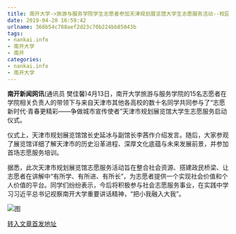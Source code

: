 ```yaml
---
title: 南开大学->旅游与服务学院学生志愿者参加天津规划展览馆大学生志愿服务活动--校园 | nankai.info
date: 2019-04-28 16:59:42
urlname: 368b54c788aef2d23c70b224bb85043b
tags: 
- nankai.info
- 南开大学
- 南开
categories:
- nankai.info
- 南开大学
---
```


**南开新闻网讯**(通讯员 樊佳馨)4月13日，南开大学旅游与服务学院的15名志愿者在学院相关负责人的带领下与来自天津市其他各高校的数十名同学共同参与了“志愿新时代·青春更精彩——争做城市宣传使者”天津市规划展览馆大学生志愿服务启动仪式。

仪式上，天津市规划展览馆馆长史延冰与副馆长李茜作介绍发言。随后，大家参观了展览馆详细了解天津市的历史沿革进程、深厚文化底蕴与未来发展前景，并参加首场志愿服务培训。

据悉，此次天津市规划展览馆志愿服务活动旨在整合社会资源、搭建政民桥梁、让志愿者在讲解中“有所学、有所进、有所长”，为志愿者提供一个实现社会价值和个人价值的平台。同学们纷纷表示，今后将积极参与社会志愿服务事业，在实践中学习习近平总书记视察南开大学重要讲话精神，“把小我融入大我”。

![图](http://news.nankai.edu.cn/pic/0/00/34/97/349725_972330.jpg)

[转入文章首发地址](http://news.nankai.edu.cn/qqxy/system/2019/04/17/000445595.shtml)